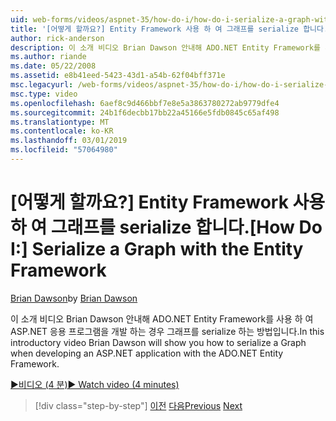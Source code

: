 ```yaml
---
uid: web-forms/videos/aspnet-35/how-do-i/how-do-i-serialize-a-graph-with-the-entity-framework
title: '[어떻게 할까요?] Entity Framework 사용 하 여 그래프를 serialize 합니다. | Microsoft Docs'
author: rick-anderson
description: 이 소개 비디오 Brian Dawson 안내해 ADO.NET Entity Framework를 사용 하 여 ASP.NET 응용 프로그램을 개발 하는 경우 그래프를 serialize 하는 방법입니다.
ms.author: riande
ms.date: 05/22/2008
ms.assetid: e8b41eed-5423-43d1-a54b-62f04bff371e
msc.legacyurl: /web-forms/videos/aspnet-35/how-do-i/how-do-i-serialize-a-graph-with-the-entity-framework
msc.type: video
ms.openlocfilehash: 6aef8c9d466bbf7e8e5a3863780272ab9779dfe4
ms.sourcegitcommit: 24b1f6decbb17bb22a45166e5fdb0845c65af498
ms.translationtype: MT
ms.contentlocale: ko-KR
ms.lasthandoff: 03/01/2019
ms.locfileid: "57064980"
---
```

<a name="how-do-i-serialize-a-graph-with-the-entity-framework"></a><span data-ttu-id="d7d80-103">[어떻게 할까요?] Entity Framework 사용 하 여 그래프를 serialize 합니다.</span><span class="sxs-lookup"><span data-stu-id="d7d80-103">[How Do I:] Serialize a Graph with the Entity Framework</span></span>
====================
<span data-ttu-id="d7d80-104">[Brian Dawson](https://twitter.com/briandawson)</span><span class="sxs-lookup"><span data-stu-id="d7d80-104">by [Brian Dawson](https://twitter.com/briandawson)</span></span>

<span data-ttu-id="d7d80-105">이 소개 비디오 Brian Dawson 안내해 ADO.NET Entity Framework를 사용 하 여 ASP.NET 응용 프로그램을 개발 하는 경우 그래프를 serialize 하는 방법입니다.</span><span class="sxs-lookup"><span data-stu-id="d7d80-105">In this introductory video Brian Dawson will show you how to serialize a Graph when developing an ASP.NET application with the ADO.NET Entity Framework.</span></span>

[<span data-ttu-id="d7d80-106">&#9654;비디오 (4 분)</span><span class="sxs-lookup"><span data-stu-id="d7d80-106">&#9654; Watch video (4 minutes)</span></span>](https://channel9.msdn.com/Blogs/ASP-NET-Site-Videos/how-do-i-serialize-a-graph-with-the-entity-framework)

> [!div class="step-by-step"]
> <span data-ttu-id="d7d80-107">[이전](how-do-i-use-the-new-entity-data-source.md)
> [다음](how-do-i-use-msbuild-to-automate-the-aspnet-compiler-and-merge-utilities.md)</span><span class="sxs-lookup"><span data-stu-id="d7d80-107">[Previous](how-do-i-use-the-new-entity-data-source.md)
[Next](how-do-i-use-msbuild-to-automate-the-aspnet-compiler-and-merge-utilities.md)</span></span>

